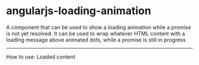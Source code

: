 # angularjs-loading-animation
A component that can be used to show a loading animation while a promise is not yet resolved.
It can be used to wrap whatever HTML content with a loading message above animated dots, while a promise is still in progress
**********************************************************************************************************************************************

How to use:
<loading-animation promise="api.promise" message="Loading">
  <span>Loaded content</span>
</loading-animation>
